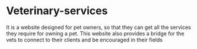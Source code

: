 # Veterinary-services
It is a website designed for pet owners, so that they can get all the services they require for owning a pet. This website also provides a bridge for the vets to connect to their clients and be encouraged in their fields
